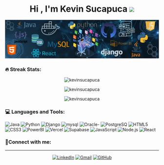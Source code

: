 
<h1 align="center">Hi , I'm Kevin Sucapuca <img src="https://media.giphy.com/media/hvRJCLFzcasrR4ia7z/giphy.gif" width="45"></h1>

<p align="center"><img src="https://raw.githubusercontent.com/KevinSucapuca/Git_curso/main/banner.png"></p>


<h3 align="left">🔥 Streak Stats:</h3>

<p align="center"><img src="https://github-readme-streak-stats.herokuapp.com/?user=kevinsucapuca&theme=gotham" alt="kevinsucapuca" /></p>

<p align="center"><img  src="https://github-readme-stats.vercel.app/api?username=kevinsucapuca&show_icons=true&theme=algolia&locale=en" alt="kevinsucapuca" /></p>



<p align="center"><img  src="https://github-readme-stats.vercel.app/api/top-langs?username=kevinsucapuca&show_icons=true&&theme=gotham&locale=en&layout=compact" alt="kevinsucapuca" /></p>




<h3 align="left">💻 Languages and Tools:</h3>
<p>
<img alt="Java" src="https://img.shields.io/badge/Java-042932?style=for-the-badge&logo=java&logoColor=blue"/>
<img alt="Python" src="https://img.shields.io/badge/Python-042932?style=for-the-badge&logo=python&logoColor=blue"/>
<img alt="Django" src="https://img.shields.io/badge/Django-042932?style=for-the-badge&logo=django&logoColor=green"/>
<img alt="mysql" src="https://img.shields.io/badge/mysql-042932?style=for-the-badge&logo=mysql&logoColor=white"/>
<img alt="Oracle-" src="https://img.shields.io/badge/Oracle-042932?style=for-the-badge&logo=Oracle&logoColor=white"/>
<img alt="PostgreSQ" src="https://img.shields.io/badge/PostgreSQL-042932?style=for-the-badge&logo=postgresql&logoColor=white"/>
<img alt="HTML5" src="https://img.shields.io/badge/HTML5-042932?style=for-the-badge&logo=html5&logoColor=white"/>
<img alt="CSS3" src="https://img.shields.io/badge/CSS3-042932?style=for-the-badge&logo=css3&logoColor=white"/>
<img alt="PowerBI" src="https://img.shields.io/badge/PowerBI-042932?style=for-the-badge&logo=Power%20BI&logoColor=white"/>
<img alt="Vercel" src="https://img.shields.io/badge/Vercel-042932?style=for-the-badge&logo=vercel&logoColor=white"/>
<img alt="Supabase" src="https://img.shields.io/badge/Supabase-042932?style=for-the-badge&logo=supabase&logoColor=white"/>
<img alt="JavaScript" src="https://img.shields.io/badge/JavaScript-042932?style=for-the-badge&logo=javascript&logoColor=F7DF1E"/>
<img alt="Node.js" src="https://img.shields.io/badge/Node.js-042932?style=for-the-badge&logo=nodedotjs&logoColor=white"/>
<img alt="React" src="https://img.shields.io/badge/React-042932?style=for-the-badge&logo=react&logoColor=61DAFB"/>

</p>



### 🌟Connect with me:</h3>
<hr>


  
	

<p align="center">
	<a href="https://www.linkedin.com/in/kevinsucapuca"><img src="https://img.icons8.com/color/40/linkedin.png" alt="LinkedIn"/></a>
	<a href="mailto:ksucapuca007@gmail.com"><img src="https://img.icons8.com/color/40/gmail.png" alt="Gmail"/></a>
	<a href="https://github.com/KevinSucapuca"><img src="https://img.icons8.com/color/40/github--v1.png" alt="GitHub"/></a>
	
	
</p>


	
	




